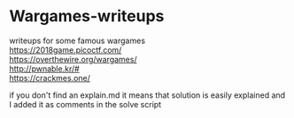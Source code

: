 # Wargames-writeups
writeups for some famous wargames \
https://2018game.picoctf.com/ \
https://overthewire.org/wargames/ \
http://pwnable.kr/# \
https://crackmes.one/ 

if you don't find an explain.md it means that solution is easily explained and I added it as comments in the solve script
